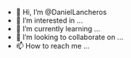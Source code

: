 - 👋 Hi, I’m @DanielLancheros
- 👀 I’m interested in ...
- 🌱 I’m currently learning ...
- 💞️ I’m looking to collaborate on ...
- 📫 How to reach me ...

<!---
DanielLancheros/DanielLancheros is a ✨ special ✨ repository because its `README.md` (this file) appears on your GitHub profile.
You can click the Preview link to take a look at your changes.
--->
